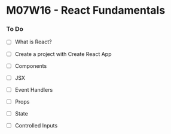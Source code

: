 # M07W16 - React Fundamentals

### To Do
- [ ] What is React?
- [ ] Create a project with Create React App
- [ ] Components
- [ ] JSX
- [ ] Event Handlers
- [ ] Props
- [ ] State
- [ ] Controlled Inputs













